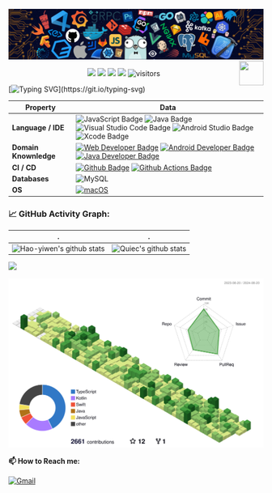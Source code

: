 <!--   my-header-img -->

![](./src/header_.png)
<a href="https://www.javascript.com/"><img src="https://upload.wikimedia.org/wikipedia/commons/6/6a/JavaScript-logo.png" align="right" height="48" width="48"></a>

<p align="center">
    <a href="https://github.com/Hao-yiwen/Hao-yiwen"><img src="https://img.shields.io/badge/status-updating-brightgreen.svg"></a>
    <a href="https://github.com/Hao-yiwen/Hao-yiwen/graphs/contributors"><img src="https://img.shields.io/github/contributors/Hao-yiwen/Hao-yiwen?color=blue"></a>
    <a href="https://github.com/Hao-yiwen/Hao-yiwen/stargazers"><img src="https://img.shields.io/github/stars/Hao-yiwen/Hao-yiwen.svg?logo=github"></a>
    <a href="https://github.com/Hao-yiwen/Hao-yiwen/network/members"><img src="https://img.shields.io/github/forks/Hao-yiwen/Hao-yiwen.svg?color=blue&logo=github"></a>
    <img src="https://visitor-badge.laobi.icu/badge?page_id=Hao-yiwen.Hao-yiwen" alt="visitors"/>   
</p>

<!--   my-ticker -->

[![Typing SVG](https://readme-typing-svg.herokuapp.com?color=%2336BCF7&center=true&vCenter=true&width=600&lines=Hi+there+👋,+I+am+Hao+yiwen.;+Welcome+to+My+Profile!;Over+3+years+of+programming+experience;Always+learning+new+things+;Full-Stack+Front-End+Developer+;)](https://git.io/typing-svg)

<!--   my-skils -->

| Property              | Data                                                                                                                                                                                                                                                                                                                                                                                                                                                                                                                                                                                                                     |
| --------------------- | ------------------------------------------------------------------------------------------------------------------------------------------------------------------------------------------------------------------------------------------------------------------------------------------------------------------------------------------------------------------------------------------------------------------------------------------------------------------------------------------------------------------------------------------------------------------------------------------------------------------------ |
| **Language / IDE**    | ![JavaScript Badge](https://img.shields.io/badge/-JavaScript-F7DF1E?style=flat&logo=JavaScript&logoColor=black) ![Java Badge](https://img.shields.io/badge/-Java-007396?style=flat&logo=Java&logoColor=white) ![Visual Studio Code Badge](https://img.shields.io/badge/-VSCode-007ACC?style=flat&logo=Visual-Studio-Code&logoColor=white) ![Android Studio Badge](https://img.shields.io/badge/-Android%20Studio-3DDC84?style=flat&logo=Android-Studio&logoColor=white) ![Xcode Badge](https://img.shields.io/badge/-Xcode-147EFB?style=flat&logo=Xcode&logoColor=white)                                                 |
| **Domain Knownledge** | [![Web Developer Badge](https://img.shields.io/badge/-Web%20Developer-00B2FF?style=flat&logo=HTML5&logoColor=white)](https://github.com/search?q=user%3AHao-yiwen+web+developer&type=Repositories) [![Android Developer Badge](https://img.shields.io/badge/-Android%20Developer-3DDC84?style=flat&logo=Android&logoColor=white)](https://github.com/search?q=user%3AHao-yiwen+android+developer&type=Repositories) [![Java Developer Badge](https://img.shields.io/badge/-Java%20Developer-007396?style=flat&logo=Java&logoColor=white)](https://github.com/search?q=user%3AHao-yiwen+java+developer&type=Repositories) |
| **CI / CD**           | [![Github Badge](https://img.shields.io/badge/-Github%20-2088FF?style=flat&logo=Github&logoColor=white)](https://github.com/Hao-yiwen/Hao-yiwen) [![Github Actions Badge](https://img.shields.io/badge/-Git%20-2088FF?style=flat&logo=Git&logoColor=white)](https://github.com/Hao-yiwen/Hao-yiwen)                                                                                                                                                                                                                                                                                                                      |
| **Databases**         | <img alt="MySQL" src="https://img.shields.io/badge/MySQL-00758f?style=flat&logo=mysql&logoColor=white" style="max-width: 100%;">                                                                                                                                                                                                                                                                                                                                                                                                                                                                                         |
| **OS**                | <a target="_blank" rel="noopener noreferrer" href="https://www.apple.com/macos/"><img src="https://img.shields.io/badge/-macOS-black?style=flat-square&logo=apple&logoColor=white" alt="macOS" style="max-width: 100%;"></a>                                                                                                                                                                                                                                                                                                                                                                                             |

### 📈 GitHub Activity Graph:

| .                                                                                                                                                 | .                                                                                                                              |
| ------------------------------------------------------------------------------------------------------------------------------------------------- | ------------------------------------------------------------------------------------------------------------------------------ |
| ![Hao-yiwen's github stats](https://github-readme-stats.vercel.app/api?username=Hao-yiwen&show_icons=true&theme=radical&include_all_commits=true) | ![Quiec's github stats](https://github-readme-stats.vercel.app/api/top-langs/?username=Hao-yiwen&theme=radical&layout=compact) |

<img src="https://github-readme-streak-stats.herokuapp.com/?user=Hao-yiwen"></img>

<!-- ![](./profile-3d-contrib/profile-green-animate.svg) -->

<!-- <img src="https://cr-skills-chart-widget.azurewebsites.net/api/api?username=Hao-yiwen" width="auto"></img> -->

![](./profile-3d-contrib/profile-green-animate.svg)

**📫 How to Reach me:**

<p align="left">
<a href="mailto:yiwenlemo@gmail.com" target="blank"><img align="center" src="https://raw.githubusercontent.com/BEPb/BEPb/master/assets/gmail.svg" alt="Gmail" height="30" width="30" /></a>
</p>

<!-- <img src="/github-metrics.svg" alt="Metrics" width="100%"> -->
